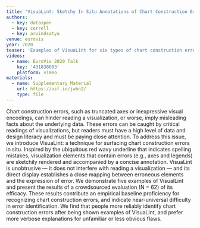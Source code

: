 ```yaml
---
title: 'VisuaLint: Sketchy In Situ Annotations of Chart Construction Errors'
authors:
  - key: dataspen
  - key: correll
  - key: arvindsatya
venue: eurovis
year: 2020
teaser: 'Examples of VisuaLint for six types of chart construction errors: (a) inexpressive size encodings; (b) dual axis charts with differing scales; (c) perceptually ineffective color encodings; (d) missing legends; and, (e) truncated axes.'
videos:
  - name: EuroVis 2020 Talk
    key: '431838603'
    platform: vimeo
materials:
  - name: Supplementary Material
    url: https://osf.io/jwbn2/
    type: file
---
```

Chart construction errors, such as truncated axes or inexpressive visual encodings, can hinder reading a visualization, or worse, imply misleading facts about the underlying data. These errors can be caught by critical readings of visualizations, but readers must have a high level of data and design literacy and must be paying close attention. To address this issue, we introduce VisuaLint: a technique for surfacing chart construction errors in situ. Inspired by the ubiquitous red wavy underline that indicates spelling mistakes, visualization elements that contain errors (e.g., axes and legends) are sketchily rendered and accompanied by a concise annotation. VisuaLint is unobtrusive — it does not interfere with reading a visualization — and its direct display establishes a close mapping between erroneous elements and the expression of error. We demonstrate five examples of VisualLint and present the results of a crowdsourced evaluation (N = 62) of its efficacy. These results contribute an empirical baseline proficiency for recognizing chart construction errors, and indicate near-universal difficulty in error identification. We find that people more reliably identify chart construction errors after being shown examples of VisuaLint, and prefer more verbose explanations for unfamiliar or less obvious flaws.